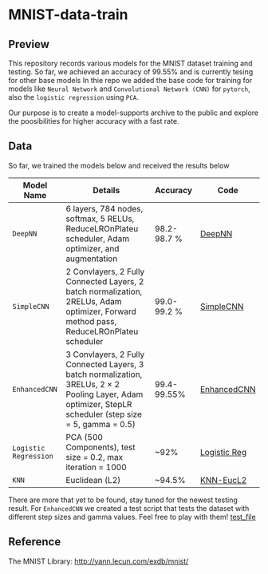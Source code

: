 # MNIST-data-train

## Preview
This repository records various models for the MNIST dataset training and testing. So far, we achieved an accuracy of 99.55% and is currently tesing for other base models
In thie repo we added the base code for training for models like `Neural Network` and `Convolutional Network (CNN)` for `pytorch`, also the `logistic regression` using `PCA`.

Our purpose is to create a model-supports archive to the public and explore the poosibilities for higher accuracy with a fast rate.

## Data
So far, we trained the models below and received the results below

| Model Name | Details | Accuracy | Code |
| -- | -- | -- | -- |
| `DeepNN` | 6 layers, 784 nodes, softmax, 5 RELUs, ReduceLROnPlateu scheduler, Adam optimizer, and augmentation | 98.2-98.7 % | [DeepNN](train_torch/mnist_train_torch_NN-deep.py) |
| `SimpleCNN` | 2 Convlayers, 2 Fully Connected Layers, 2 batch normalization, 2RELUs, Adam optimizer, Forward method pass, ReduceLROnPlateu scheduler | 99.0-99.2 % | [SimpleCNN](train_torch/mnist_train_torch_CNN-fast.py) |
| `EnhancedCNN` |  3 Convlayers, 2 Fully Connected Layers, 3 batch normalization, 3RELUs, 2 $\times$ 2 Pooling Layer, Adam optimizer, StepLR scheduler (step size = 5, gamma = 0.5) | 99.4-99.55% | [EnhancedCNN](train_torch/nmist_train_torch_CNN-deep.py) |
| `Logistic Regression` | PCA (500 Components), test size = 0.2, max iteration = 1000 | ~92% | [Logistic Reg](mnist_data_train.py) |
| `KNN` | Euclidean (L2) | ~94.5% | [KNN-EucL2](mnist_data_train_EucL2.py) |

There are more that yet to be found, stay tuned for the newest testing result.
For `EnhancedCNN` we created a test script that tests the dataset with different step sizes and gamma values. Feel free to play with them! [test_file](mnist_data_test.py)

## Reference
The MNIST Library: http://yann.lecun.com/exdb/mnist/
